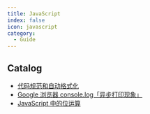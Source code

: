 ```yaml
---
title: JavaScript
index: false
icon: javascript
category:
  - Guide
---
```


## Catalog

- [代码规范和自动格式化](代码规范和自动格式化.md)
- [Google 浏览器 console.log「异步打印现象」](Google浏览器console.log「异步打印现象」.md)
- [JavaScript 中的位运算](JavaScript中的位运算.md)
